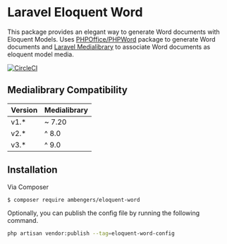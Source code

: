 # Laravel Eloquent Word
This package provides an elegant way to generate Word documents with Eloquent Models.
Uses [PHPOffice/PHPWord](https://github.com/PHPOffice/PHPWord) package to generate Word documents and [Laravel Medialibrary](https://github.com/spatie/laravel-medialibrary) to associate Word documents as eloquent model media.

[![CircleCI](https://circleci.com/gh/ambengers/eloquent-word/tree/master.svg?style=svg)](https://circleci.com/gh/ambengers/eloquent-word/tree/master)

## Medialibrary Compatibility

| Version  | Medialibrary |
|:---------|:-------------|
| v1.*     |~ 7.20        |
| v2.*     |^ 8.0         |
| v3.*     |^ 9.0         |

## Installation

Via Composer

``` bash
$ composer require ambengers/eloquent-word
```

Optionally, you can publish the config file by running the following command.
``` bash
php artisan vendor:publish --tag=eloquent-word-config
```